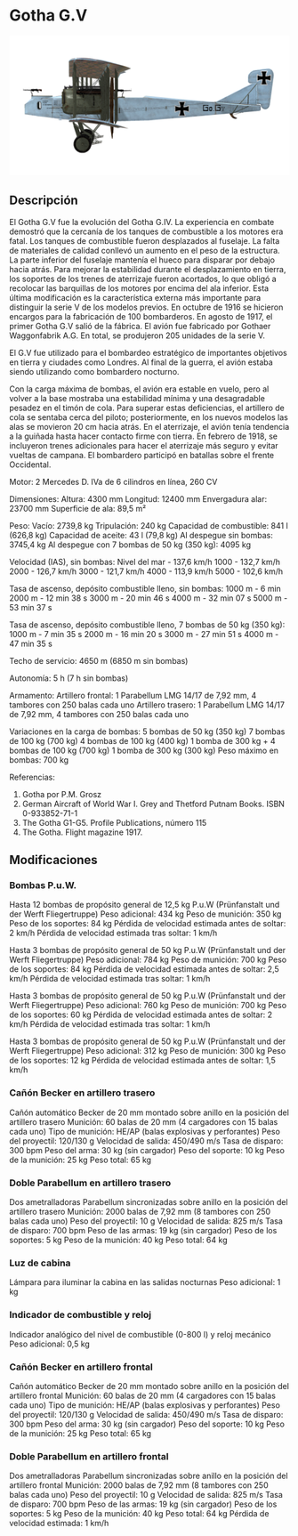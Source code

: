 # Gotha G.V

![gothag5](../images/gothag5.png)

## Descripción

El Gotha G.V fue la evolución del Gotha G.IV. La experiencia en combate demostró que la cercanía de los tanques de combustible a los motores era fatal. Los tanques de combustible fueron desplazados al fuselaje. La falta de materiales de calidad conllevó un aumento en el peso de la estructura. La parte inferior del fuselaje mantenía el hueco para disparar por debajo hacia atrás. Para mejorar la estabilidad durante el desplazamiento en tierra, los soportes de los trenes de aterrizaje fueron acortados, lo que obligó a recolocar las barquillas de los motores por encima del ala inferior. Esta última modificación es la característica externa más importante para distinguir la serie V de los modelos previos. En octubre de 1916 se hicieron encargos para la fabricación de 100 bombarderos. En agosto de 1917, el primer Gotha G.V salió de la fábrica. El avión fue fabricado por Gothaer Waggonfabrik A.G. En total, se produjeron 205 unidades de la serie V.

El G.V fue utilizado para el bombardeo estratégico de importantes objetivos en tierra y ciudades como Londres. Al final de la guerra, el avión estaba siendo utilizando como bombardero nocturno.

Con la carga máxima de bombas, el avión era estable en vuelo, pero al volver a la base mostraba una estabilidad mínima y una desagradable pesadez en el timón de cola. Para superar estas deficiencias, el artillero de cola se sentaba cerca del piloto; posteriormente, en los nuevos modelos las alas se movieron 20 cm hacia atrás. En el aterrizaje, el avión tenía tendencia a la guiñada hasta hacer contacto firme con tierra. En febrero de 1918, se incluyeron trenes adicionales para hacer el aterrizaje más seguro y evitar vueltas de campana. El bombardero participó en batallas sobre el frente Occidental.


Motor:
2 Mercedes D. IVa de 6 cilindros en línea, 260 CV

Dimensiones:
Altura: 4300 mm
Longitud: 12400 mm
Envergadura alar: 23700 mm
Superficie de ala: 89,5 m²

Peso:
Vacío: 2739,8 kg
Tripulación: 240 kg 
Capacidad de combustible: 841 l (626,8 kg)
Capacidad de aceite: 43 l (79,8 kg)
Al despegue sin bombas: 3745,4 kg
Al despegue con 7 bombas de 50 kg (350 kg): 4095 kg

Velocidad (IAS), sin bombas:
Nivel del mar - 137,6 km/h
1000 - 132,7 km/h
2000 - 126,7 km/h
3000 - 121,7 km/h
4000 - 113,9 km/h
5000 - 102,6 km/h

Tasa de ascenso, depósito combustible lleno, sin bombas:
1000 m - 6 min
2000 m - 12 min 38 s
3000 m - 20 min 46 s
4000 m - 32 min 07 s
5000 m - 53 min 37 s

Tasa de ascenso, depósito combustible lleno, 7 bombas de 50 kg (350 kg):
1000 m - 7 min 35 s
2000 m - 16 min 20 s
3000 m - 27 min 51 s
4000 m - 47 min 35 s

Techo de servicio: 4650 m (6850 m sin bombas)

Autonomía: 5 h (7 h sin bombas)

Armamento:
Artillero frontal: 1 Parabellum LMG 14/17 de 7,92 mm, 4 tambores con 250 balas cada uno
Artillero trasero: 1 Parabellum LMG 14/17 de 7,92 mm, 4 tambores con 250 balas cada uno

Variaciones en la carga de bombas:
5 bombas de 50 kg (350 kg)
7 bombas de 100 kg (700 kg)
4 bombas de 100 kg (400 kg)
1 bomba de 300 kg + 4 bombas de 100 kg (700 kg)
1 bomba de 300 kg (300 kg)
Peso máximo en bombas: 700 kg

Referencias:
1) Gotha por P.M. Grosz
2) German Aircraft of World War I. Grey and Thetford Putnam Books. ISBN  0-933852-71-1
3) The Gotha G1-G5. Profile Publications, número 115
4) The Gotha. Flight magazine 1917.

## Modificaciones


### Bombas P.u.W.

Hasta 12 bombas de propósito general de 12,5 kg P.u.W (Prünfanstalt und der Werft Fliegertruppe)
Peso adicional: 434 kg
Peso de munición: 350 kg
Peso de los soportes: 84 kg
Pérdida de velocidad estimada antes de soltar: 2 km/h
Pérdida de velocidad estimada tras soltar: 1 km/h

Hasta 3 bombas de propósito general de 50 kg P.u.W (Prünfanstalt und der Werft Fliegertruppe)
Peso adicional: 784 kg
Peso de munición: 700 kg
Peso de los soportes: 84 kg
Pérdida de velocidad estimada antes de soltar: 2,5 km/h
Pérdida de velocidad estimada tras soltar: 1 km/h

Hasta 3 bombas de propósito general de 50 kg P.u.W (Prünfanstalt und der Werft Fliegertruppe)
Peso adicional: 760 kg
Peso de munición: 700 kg
Peso de los soportes: 60 kg
Pérdida de velocidad estimada antes de soltar: 2 km/h
Pérdida de velocidad estimada tras soltar: 1 km/h

Hasta 3 bombas de propósito general de 50 kg P.u.W (Prünfanstalt und der Werft Fliegertruppe)
Peso adicional: 312 kg
Peso de munición: 300 kg
Peso de los soportes: 12 kg
Pérdida de velocidad estimada antes de soltar: 1,5 km/h


### Cañón Becker en artillero trasero

Cañón automático Becker de 20 mm montado sobre anillo en la posición del artillero trasero
Munición: 60 balas de 20 mm (4 cargadores con 15 balas cada uno)
Tipo de munición: HE/AP (balas explosivas y perforantes)
Peso del proyectil: 120/130 g
Velocidad de salida: 450/490 m/s
Tasa de disparo: 300 bpm
Peso del arma: 30 kg (sin cargador)
Peso del soporte: 10 kg
Peso de la munición: 25 kg
Peso total: 65 kg


### Doble Parabellum en artillero trasero

Dos ametralladoras Parabellum sincronizadas sobre anillo en la posición del artillero trasero
Munición: 2000 balas de 7,92 mm (8 tambores con 250 balas cada uno)
Peso del proyectil: 10 g
Velocidad de salida: 825 m/s
Tasa de disparo: 700 bpm
Peso de las armas: 19 kg (sin cargador)
Peso de los soportes: 5 kg
Peso de la munición: 40 kg
Peso total: 64 kg


### Luz de cabina

Lámpara para iluminar la cabina en las salidas nocturnas
Peso adicional: 1 kg


### Indicador de combustible y reloj

Indicador analógico del nivel de combustible (0-800 l) y reloj mecánico
Peso adicional: 0,5 kg


### Cañón Becker en artillero frontal

Cañón automático Becker de 20 mm montado sobre anillo en la posición del artillero frontal
Munición: 60 balas de 20 mm (4 cargadores con 15 balas cada uno)
Tipo de munición: HE/AP (balas explosivas y perforantes)
Peso del proyectil: 120/130 g
Velocidad de salida: 450/490 m/s
Tasa de disparo: 300 bpm
Peso del arma: 30 kg (sin cargador)
Peso del soporte: 10 kg
Peso de la munición: 25 kg
Peso total: 65 kg


### Doble Parabellum en artillero frontal

Dos ametralladoras Parabellum sincronizadas sobre anillo en la posición del artillero frontal
Munición: 2000 balas de 7,92 mm (8 tambores con 250 balas cada uno)
Peso del proyectil: 10 g
Velocidad de salida: 825 m/s
Tasa de disparo: 700 bpm
Peso de las armas: 19 kg (sin cargador)
Peso de los soportes: 5 kg
Peso de la munición: 40 kg
Peso total: 64 kg
Pérdida de velocidad estimada: 1 km/h